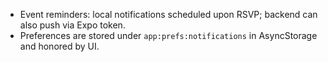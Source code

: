 - Event reminders: local notifications scheduled upon RSVP; backend can also push via Expo token.
- Preferences are stored under `app:prefs:notifications` in AsyncStorage and honored by UI.
